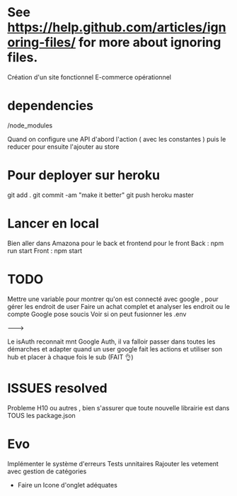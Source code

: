 # See https://help.github.com/articles/ignoring-files/ for more about ignoring files.

Création d'un site fonctionnel E-commerce opérationnel

# dependencies

/node_modules

Quand on configure une API d'abord l'action ( avec les constantes ) puis le reducer pour ensuite l'ajouter au store

# Pour deployer sur heroku

git add .
git commit -am "make it better"
git push heroku master

# Lancer en local

Bien aller dans Amazona pour le back et frontend pour le front
Back : npm run start
Front : npm start

# TODO

Mettre une variable pour montrer qu'on est connecté avec google , pour gérer les endroit de user
Faire un achat complet et analyser les endroit ou le compte Google pose soucis
Voir si on peut fusionner les .env

--->

Le isAuth reconnait mnt Google Auth, il va falloir passer dans toutes les démarches et adapter quand un user google fait les actions et utiliser son hub et placer à chaque fois le sub (FAIT 👌)

# ISSUES resolved

Probleme H10 ou autres , bien s'assurer que toute nouvelle librairie est dans TOUS les package.json

# Evo

Implémenter le système d'erreurs
Tests unnitaires
Rajouter les vetement avec gestion de catégories

- Faire un Icone d'onglet adéquates
